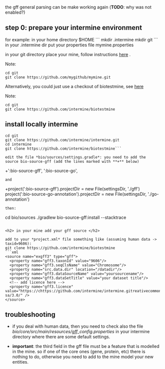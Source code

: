 the gff general parsing can be make working again (**TODO**: why was not enabled?)
<h2>step 0: prepare your intermine environment </h2>
for example: in your home directory $HOME
```
mkdir .intermine
mkdir git
```
in your .intermine dir put your properties file mymine.properties

in your git directory place your mine, follow instructions [here](https://intermine.readthedocs.io/en/latest/get-started/create-your-mine/) . 

Note: 
```
cd git
git clone https://github.com/mygithub/mymine.git
```

Alternatively, you could just use a checkout of biotestmine, see [here](https://github.com/intermine/biotestmine/wiki)

Note:
```
cd git
git clone https://github.com/intermine/biotestmine
```

<h2> install locally intermine </h2>

```
cd git
git clone https://github.com/intermine/intermine.git 
cd intermine
git clone https://github.com/intermine/biotestmine```

edit the file *bio/sources/settings.gradle*: you need to add the source bio-source-gff (add the lines marked with **+** below)

```
+':bio-source-gff',
 ':bio-source-go',
```
and 
```
+project(':bio-source-gff').projectDir = new File(settingsDir, './gff')
 project(':bio-source-go-annotation').projectDir = new File(settingsDir, './go-annotation')
```
then:

```
cd bio/sources
./gradlew bio-source-gff:install --stacktrace
```

<h2> in your mine add your gff source </h2>

add to your *project.xml* file something like (assuming human data -> taxid=9606): 
git clone https://github.com/intermine/biotestmine
```xml
<source name="exgff3" type="gff">
  <property name="gff3.taxonId" value="9606"/>
  <property name="gff3.seqClsName" value="Chromosome"/>
  <property name="src.data.dir" location="/datadir"/>
  <property name="gff3.dataSourceName" value="yoursourcename"/>
  <property name="gff3.dataSetTitle" value="your dataset title"/>
  <!-- add licence here -->
  <property name="gff3.licence" value="https://chttps://github.com/intermine/intermine.gitreativecommons.org/licenses/by-sa/3.0/" />
</source>
```
<h2> troubleshooting </h2>

* if you deal with human data, then you need to check also the file
*bio/core/src/main/resources/gff_config.properties*
in your intermine directory
where there are some default settings.


* **important**: the third field in the gff file must be a feature that is modelled in the mine. 
so if one of the core ones (gene, protein, etc) there is nothing to do, otherwise you need to add to the mine model your new entities.



